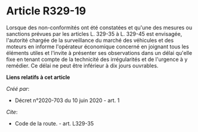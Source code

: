 # Article R329-19

Lorsque des non-conformités ont été constatées et qu'une des mesures ou sanctions prévues par les articles L. 329-35 à L.
329-45 est envisagée, l'autorité chargée de la surveillance du marché des véhicules et des moteurs en informe l'opérateur
économique concerné en joignant tous les éléments utiles et l'invite à présenter ses observations dans un délai qu'elle fixe
en tenant compte de la technicité des irrégularités et de l'urgence à y remédier. Ce délai ne peut être inférieur à dix jours
ouvrables.

**Liens relatifs à cet article**

_Créé par_:

  - Décret n°2020-703 du 10 juin 2020 - art. 1

_Cite_:

  - Code de la route. - art. L329-35
